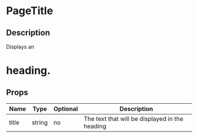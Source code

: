 # PageTitle

## Description

Displays an <h1> heading.

## Props

| Name  | Type   | Optional | Description                                    |
| ----- | ------ | -------- | ---------------------------------------------- |
| title | string | no       | The text that will be displayed in the heading |
